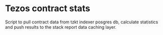 # Tezos contract stats

Script to pull contract data from tzkt indexer posgres db, calculate statistics and push results to the stack report data caching layer.
